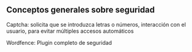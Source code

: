 ## Conceptos generales sobre seguridad

Captcha: solicita que se introduzca letras o números, interacción con el usuario, para evitar múltiples accesos automáticos

Wordfence: Plugin completo de seguridad

